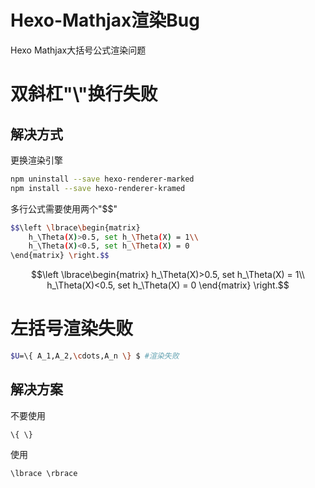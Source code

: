 # Hexo-Mathjax渲染Bug


Hexo Mathjax大括号公式渲染问题
<!--more-->

# 双斜杠"\\"换行失败
## 解决方式
更换渲染引擎
```bash
npm uninstall --save hexo-renderer-marked
npm install --save hexo-renderer-kramed
```

多行公式需要使用两个"$$"
```bash
$$\left \lbrace\begin{matrix}
    h_\Theta(X)>0.5, set h_\Theta(X) = 1\\
    h_\Theta(X)<0.5, set h_\Theta(X) = 0
\end{matrix} \right.$$
```
$$\left \lbrace\begin{matrix}
    h_\Theta(X)>0.5, set h_\Theta(X) = 1\\
    h_\Theta(X)<0.5, set h_\Theta(X) = 0
\end{matrix} \right.$$

# 左括号渲染失败
```bash
$U=\{ A_1,A_2,\cdots,A_n \} $ #渲染失败
```

## 解决方案
不要使用
```
\{ \}
```
使用
```
\lbrace \rbrace
```
